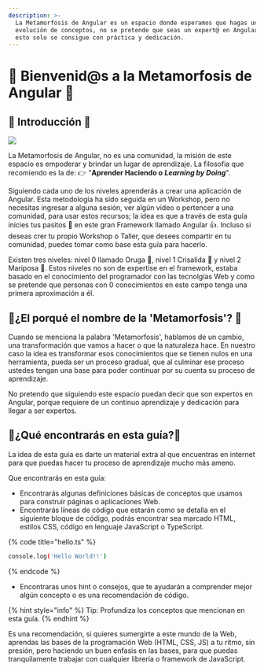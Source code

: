 ```yaml
---
description: >-
  La Metamorfosis de Angular es un espacio donde esperamos que hagas una
  evolución de conceptos, no se pretende que seas un expert@ en Angular, porque
  esto solo se consigue con práctica y dedicación.
---
```


# 🦋 Bienvenid@s a la Metamorfosis de Angular 🦋

## 🌟 Introducción 🌟

![](.gitbook/assets/ciclo-mariposa2.png)

La Metamorfosis de Angular, no es una comunidad, la misión de este espacio es empoderar y brindar un lugar de aprendizaje. La filosofia que recomiendo es la de: 👉  "**Aprender Haciendo o** _**Learning by Doing**_".  

Siguiendo cada uno de los niveles aprenderás a crear una aplicación de Angular. Esta metodología ha sido seguida en un Workshop, pero no necesitas ingresar a alguna sesión, ver algún video o pertencer a una comunidad, para usar estos recursos; la idea es que a través de esta guía inicies tus pasitos 🦶 en este gran Framework llamado Angular 👍. Incluso si deseas crer tu propio Workshop o Taller, que desees compartir en tu comunidad, puedes tomar como base esta guía para hacerlo.

Existen tres niveles: nivel 0 llamado Oruga 🐛, nivel 1 Crisalida 🐚 y nivel 2 Mariposa 🦋. Estos niveles no son de expertise en el framework, estaba basado en el conocimiento del programador con las tecnolgías Web y como se pretende que personas con 0 conocimientos en este campo tenga una primera aproximación a él.



## 🐛¿El porqué el nombre de la 'Metamorfosis'? 🐛

Cuando se menciona la palabra 'Metamorfosis', hablamos de un cambio, una transformación que vamos a hacer o que la naturaleza hace. En nuestro caso la idea es transformar esos conocimientos que se tienen nulos en una herramienta, pueda ser un proceso gradual, que al culminar ese proceso ustedes tengan una base para poder continuar por su cuenta su proceso de aprendizaje.

No pretendo que siguiendo este espacio puedan decir que son expertos en Angular, porque requiere de un continuo aprendizaje y dedicación para llegar a ser expertos.

## 🌟¿Qué encontrarás en esta guía?🌟

La idea de esta guia es darte un material extra al que encuentras en internet para que puedas hacer tu proceso de aprendizaje mucho más ameno.

Que encontrarás en esta guía:

* Encontrarás algunas definiciones básicas de conceptos que usamos para construir páginas o aplicaciones Web.
* Encontrarás líneas de código que estarán como se detalla en el siguiente bloque de código, podrás encontrar sea marcado HTML, estilos CSS, código en lenguaje JavaScript o TypeScript.

{% code title="hello.ts" %}
```bash
console.log('Hello World!!')
```
{% endcode %}



* Encontraras unos hint o consejos, que te ayudarán a comprender mejor algún concepto o es una recomendación de código.

{% hint style="info" %}
 Tip: Profundiza los conceptos que mencionan en esta guía.
{% endhint %}

Es una recomendación, si quieres sumergirte a este mundo de la Web, aprendas las bases de la programación Web \(HTML, CSS, JS\) a tu ritmo, sin presión, pero haciendo un buen enfasis en las bases, para que puedas tranquilamente trabajar con cualquier libreria o framework de JavaScript.





